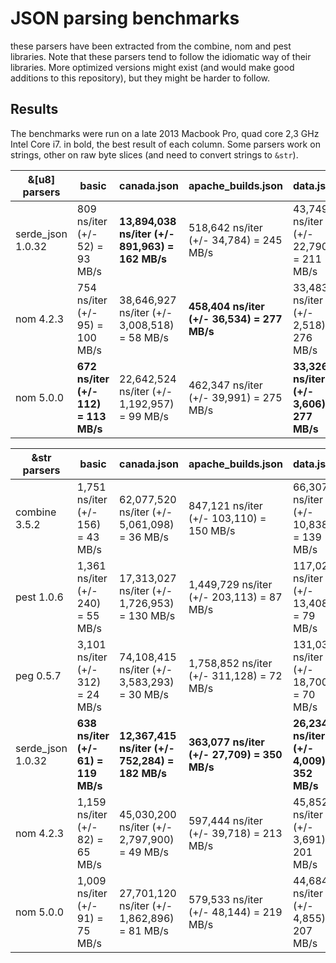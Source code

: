 # JSON parsing benchmarks

these parsers have been extracted from the combine, nom and pest
libraries. Note that these parsers tend to follow the idiomatic
way of their libraries. More optimized versions might exist (and
would make good additions to this repository), but they might
be harder to follow.

## Results

The benchmarks were run on a late 2013 Macbook Pro, quad core 2,3 GHz Intel Core i7. in bold, the best result
of each column. Some parsers work on strings, other on raw byte slices (and need to convert strings to `&str`).


|   &[u8] parsers   | basic                                | canada.json |apache_builds.json | data.json |
| ----------------- | ------------------------------------ | ----------- | ----------------- | --------- |
| serde_json 1.0.32 | 809 ns/iter (+/- 52) = 93 MB/s       | **13,894,038 ns/iter (+/- 891,963) = 162 MB/s** | 518,642 ns/iter (+/- 34,784) = 245 MB/s | 43,749 ns/iter (+/- 22,790) = 211 MB/s |
| nom 4.2.3         | 754 ns/iter (+/- 95) = 100 MB/s      | 38,646,927 ns/iter (+/- 3,008,518) = 58 MB/s    | **458,404 ns/iter (+/- 36,534) = 277 MB/s** | 33,483 ns/iter (+/- 2,518) = 276 MB/s |
| nom 5.0.0         | **672 ns/iter (+/- 112) = 113 MB/s** | 22,642,524 ns/iter (+/- 1,192,957) = 99 MB/s    | 462,347 ns/iter (+/- 39,991) = 275 MB/s | **33,326 ns/iter (+/- 3,606) = 277 MB/s** |

|   &str parsers    | basic                             | canada.json |apache_builds.json | data.json |
| ----------------- | --------------------------------- | ----------- | ----------------- | --------- |
| combine 3.5.2     | 1,751 ns/iter (+/- 156) = 43 MB/s | 62,077,520 ns/iter (+/- 5,061,098) = 36 MB/s | 847,121 ns/iter (+/- 103,110) = 150 MB/s | 66,307 ns/iter (+/- 10,838) = 139 MB/s |
| pest 1.0.6        | 1,361 ns/iter (+/- 240) = 55 MB/s | 17,313,027 ns/iter (+/- 1,726,953) = 130 MB/s | 1,449,729 ns/iter (+/- 203,113) = 87 MB/s | 117,027 ns/iter (+/- 13,408) = 79 MB/s |
| peg 0.5.7         | 3,101 ns/iter (+/- 312) = 24 MB/s | 74,108,415 ns/iter (+/- 3,583,293) = 30 MB/s | 1,758,852 ns/iter (+/- 311,128) = 72 MB/s | 131,039 ns/iter (+/- 18,700) = 70 MB/s |
| serde_json 1.0.32 | **638 ns/iter (+/- 61) = 119 MB/s** | **12,367,415 ns/iter (+/- 752,284) = 182 MB/s** | **363,077 ns/iter (+/- 27,709) = 350 MB/s** | **26,234 ns/iter (+/- 4,009) = 352 MB/s** |
| nom 4.2.3         | 1,159 ns/iter (+/- 82) = 65 MB/s | 45,030,200 ns/iter (+/- 2,797,900) = 49 MB/s | 597,444 ns/iter (+/- 39,718) = 213 MB/s | 45,852 ns/iter (+/- 3,691) = 201 MB/s |
| nom 5.0.0         | 1,009 ns/iter (+/- 91) = 75 MB/s | 27,701,120 ns/iter (+/- 1,862,896) = 81 MB/s | 579,533 ns/iter (+/- 48,144) = 219 MB/s | 44,684 ns/iter (+/- 4,855) = 207 MB/s |

